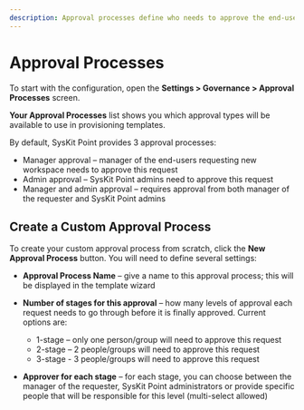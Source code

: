 ```yaml
---
description: Approval processes define who needs to approve the end-user request for a new workspace before this workspace gets created using SysKit Point. 
---
```


# Approval Processes 

To start with the configuration, open the **Settings > Governance > Approval Processes** screen. 

**Your Approval Processes** list shows you which approval types will be available to use in provisioning templates. 

By default, SysKit Point provides 3 approval processes:

  - Manager approval – manager of the end-users requesting new workspace needs to approve this request 
  - Admin approval – SysKit Point admins need to approve this request 
  - Manager and admin approval – requires approval from both manager of the requester and SysKit Point admins 

## Create a Custom Approval Process 

To create your custom approval process from scratch, click the **New Approval Process** button. You will need to define several settings: 

  - **Approval Process Name** – give a name to this approval process; this will be displayed in the template wizard  
  - **Number of stages for this approval** – how many levels of approval each request needs to go through before it is finally approved. Current options are: 
    - 1-stage – only one person/group will need to approve this request 
    - 2-stage – 2 people/groups will need to approve this request 
    - 3-stage - 3 people/groups will need to approve this request 

  - **Approver for each stage** – for each stage, you can choose between the manager of the requester, SysKit Point administrators or provide specific people that will be responsible for this level (multi-select allowed) 
